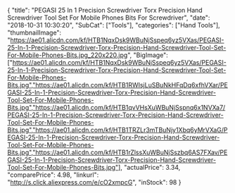 {
	"title": "PEGASI 25 In 1 Precision  Screwdriver Torx  Precision Hand Screwdriver Tool Set For Mobile Phones Bits For Screwdriver",
	"date": "2018-10-31 10:30:20",
	"SubCat": ["Tools"],
	"categories": ["Hand Tools"],
	"thumbnailImage": "https://ae01.alicdn.com/kf/HTB1NqxDsk9WBuNjSspeq6yz5VXas/PEGASI-25-In-1-Precision-Screwdriver-Torx-Precision-Hand-Screwdriver-Tool-Set-For-Mobile-Phones-Bits.jpg_220x220.jpg",
	"BigImage": ["https://ae01.alicdn.com/kf/HTB1NqxDsk9WBuNjSspeq6yz5VXas/PEGASI-25-In-1-Precision-Screwdriver-Torx-Precision-Hand-Screwdriver-Tool-Set-For-Mobile-Phones-Bits.jpg","https://ae01.alicdn.com/kf/HTB1RWIsjLuSBuNkHFqDq6xfhVXar/PEGASI-25-In-1-Precision-Screwdriver-Torx-Precision-Hand-Screwdriver-Tool-Set-For-Mobile-Phones-Bits.jpg","https://ae01.alicdn.com/kf/HTB1qvVHsXuWBuNjSspnq6x1NVXa7/PEGASI-25-In-1-Precision-Screwdriver-Torx-Precision-Hand-Screwdriver-Tool-Set-For-Mobile-Phones-Bits.jpg","https://ae01.alicdn.com/kf/HTB1TRZLr3mTBuNjy1Xbq6yMrVXaG/PEGASI-25-In-1-Precision-Screwdriver-Torx-Precision-Hand-Screwdriver-Tool-Set-For-Mobile-Phones-Bits.jpg","https://ae01.alicdn.com/kf/HTB1rZlssXuWBuNjSszbq6AS7FXav/PEGASI-25-In-1-Precision-Screwdriver-Torx-Precision-Hand-Screwdriver-Tool-Set-For-Mobile-Phones-Bits.jpg"],
	"actualPrice": 3.34,
	"comparePrice": 4.98,
	"linkurl": "http://s.click.aliexpress.com/e/cO2xmpcG",
	"inStock": 98
}

